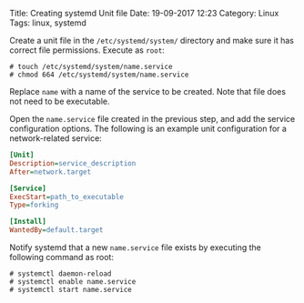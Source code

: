 Title: Creating systemd Unit file
Date: 19-09-2017 12:23
Category: Linux
Tags: linux, systemd 

Create a unit file in the `/etc/systemd/system/` directory and make sure it has correct file permissions. Execute as `root`:

```
# touch /etc/systemd/system/name.service
# chmod 664 /etc/systemd/system/name.service
```

Replace `name` with a name of the service to be created. Note that file does not need to be executable. 

Open the `name.service` file created in the previous step, and add the service configuration options. The following is an example unit configuration for a network-related service:

```ini
[Unit]
Description=service_description
After=network.target

[Service]
ExecStart=path_to_executable
Type=forking

[Install]
WantedBy=default.target
```

Notify systemd that a new `name.service` file exists by executing the following command as root:

```
# systemctl daemon-reload
# systemctl enable name.service
# systemctl start name.service
```

